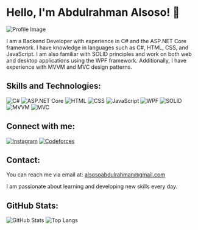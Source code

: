 # Hello, I'm Abdulrahman Alsoso! 👋

![Profile Image](https://avatars.githubusercontent.com/u/118553902?v=4)

I am a Backend Developer with experience in C# and the ASP.NET Core framework. I have knowledge in languages such as C#, HTML, CSS, and JavaScript. I am also familiar with SOLID principles and work on both web and desktop applications using the WPF framework. Additionally, I have experience with MVVM and MVC design patterns.

## Skills and Technologies:
![C#](https://img.shields.io/badge/-C%23-333333?style=flat&logo=c-sharp)
![ASP.NET Core](https://img.shields.io/badge/-ASP.NET%20Core-333333?style=flat&logo=dotnet)
![HTML](https://img.shields.io/badge/-HTML-333333?style=flat&logo=html5)
![CSS](https://img.shields.io/badge/-CSS-333333?style=flat&logo=css3)
![JavaScript](https://img.shields.io/badge/-JavaScript-333333?style=flat&logo=javascript)
![WPF](https://img.shields.io/badge/-WPF-333333?style=flat&logo=microsoft)
![SOLID](https://img.shields.io/badge/-SOLID-333333?style=flat)
![MVVM](https://img.shields.io/badge/-MVVM-333333?style=flat)
![MVC](https://img.shields.io/badge/-MVC-333333?style=flat)

## Connect with me:
[![Instagram](https://img.shields.io/badge/Instagram-333333?style=flat&logo=instagram)](https://www.instagram.com/abdoalsoso/)
[![Codeforces](https://img.shields.io/badge/Codeforces-333333?style=flat&logo=codeforces)](https://codeforces.com/profile/abdoannpk)

## Contact:
You can reach me via email at: alsosoabdulrahman@gmail.com

I am passionate about learning and developing new skills every day.

## GitHub Stats:
![GitHub Stats](https://github-readme-stats.vercel.app/api?username=AbdulrahmanAlsoso&show_icons=true&hide_border=true)
![Top Langs](https://github-readme-stats.vercel.app/api/top-langs/?username=AbdulrahmanAlsoso&layout=compact&hide_border=true)
